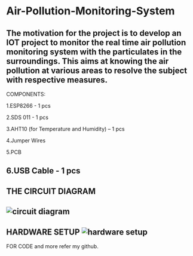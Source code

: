 # Air-Pollution-Monitoring-System
The motivation for the project is to develop an IOT project to monitor the real time air pollution monitoring system with the particulates in the surroundings. This aims at knowing the air pollution at various areas to resolve the subject with respective measures.
------------------------------------------------------------------------------------
COMPONENTS:

 1.ESP8266 - 1 pcs
 
 2.SDS 011 - 1 pcs
 
 3.AHT10 (for Temperature and Humidity) – 1 pcs
 
 4.Jumper Wires
 
 5.PCB
 
 6.USB Cable - 1 pcs
-------------------------------------------------------------------------------------
THE CIRCUIT DIAGRAM
-------------------------------------------------------------------------------------
  ![circuit diagram](https://user-images.githubusercontent.com/96298343/180516692-42b188c8-e230-4101-9cdb-f7764dbe86dd.jpg)
-------------------------------------------------------------------------------------
HARDWARE SETUP
  ![hardware setup](https://user-images.githubusercontent.com/96298343/180516787-5739a588-5f48-4f23-a3f6-390906fda696.jpeg)
-------------------------------------------------------------------------------------
FOR CODE and more refer my github.

